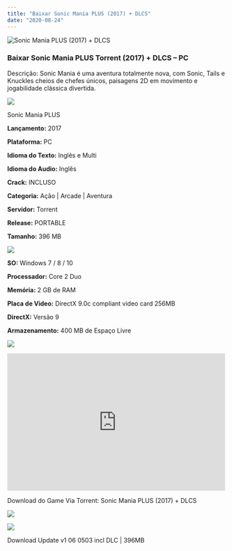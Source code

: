```yaml
---
title: "Baixar Sonic Mania PLUS (2017) + DLCS"
date: "2020-08-24"
---
```


![Sonic Mania PLUS (2017) + DLCS](https://1.bp.blogspot.com/-RotlTov7wFo/X0PdRQ3fcMI/AAAAAAAABiw/huGxEokv50Q_vf8BmfbtcuZ8IDFW6-fxACNcBGAsYHQ/s320/poster.jpg "Sonic Mania PLUS (2017) + DLCS")

### Baixar Sonic Mania PLUS Torrent (2017) + DLCS – PC

Descrição: Sonic Mania é uma aventura totalmente nova, com Sonic, Tails e Knuckles cheios de chefes únicos, paisagens 2D em movimento e jogabilidade clássica divertida.

![](https://1.bp.blogspot.com/-XIAoZor_ewQ/Xt6k8H1cWZI/AAAAAAAAAi0/oGRR_ah4Rf449lfQQZDiX_22jAu7LLnJACPcBGAYYCw/s400/Bot{a384763efc0343bc154516df87137d254a706e3c5e4872db09a759f4bd7601ea}25C3{a384763efc0343bc154516df87137d254a706e3c5e4872db09a759f4bd7601ea}25A3o{a384763efc0343bc154516df87137d254a706e3c5e4872db09a759f4bd7601ea}2Bde{a384763efc0343bc154516df87137d254a706e3c5e4872db09a759f4bd7601ea}2BInforma{a384763efc0343bc154516df87137d254a706e3c5e4872db09a759f4bd7601ea}25C3{a384763efc0343bc154516df87137d254a706e3c5e4872db09a759f4bd7601ea}25A7{a384763efc0343bc154516df87137d254a706e3c5e4872db09a759f4bd7601ea}25C3{a384763efc0343bc154516df87137d254a706e3c5e4872db09a759f4bd7601ea}25B5es.jpg)

Sonic Mania PLUS

**Lançamento:** 2017

**Plataforma:** PC

**Idioma do Texto:** Inglês e Multi

**Idioma do Audio:** Inglês

**Crack:** INCLUSO

**Categoria:** Ação | Arcade | Aventura

**Servidor:** Torrent

**Release:** PORTABLE

**Tamanho:** 396 MB

![](https://1.bp.blogspot.com/-h4INo_OBwls/Xt6lEEMpxNI/AAAAAAAAAi4/JjyyoRDYOagV83dzmOlHFitCwsklVMs6ACPcBGAYYCw/s400/Bot{a384763efc0343bc154516df87137d254a706e3c5e4872db09a759f4bd7601ea}25C3{a384763efc0343bc154516df87137d254a706e3c5e4872db09a759f4bd7601ea}25A3o{a384763efc0343bc154516df87137d254a706e3c5e4872db09a759f4bd7601ea}2Bde{a384763efc0343bc154516df87137d254a706e3c5e4872db09a759f4bd7601ea}2BRequisitos.jpg)

**SO:** Windows 7 / 8 / 10

**Processador:** Core 2 Duo

**Memória:** 2 GB de RAM

**Placa de Video:** DirectX 9.0c compliant video card 256MB

**DirectX:** Versão 9

**Armazenamento:** 400 MB de Espaço Livre

![](https://1.bp.blogspot.com/-rcYyVsnA81c/Xt6lZMZ2XiI/AAAAAAAAAjA/1MF2KKFyKSoUtwrodSDJRdpQoMNmnHOhwCPcBGAYYCw/s400/Bot{a384763efc0343bc154516df87137d254a706e3c5e4872db09a759f4bd7601ea}25C3{a384763efc0343bc154516df87137d254a706e3c5e4872db09a759f4bd7601ea}25A3o{a384763efc0343bc154516df87137d254a706e3c5e4872db09a759f4bd7601ea}2Bde{a384763efc0343bc154516df87137d254a706e3c5e4872db09a759f4bd7601ea}2BTrailer.jpg)

<iframe allow="accelerometer; autoplay; encrypted-media; gyroscope; picture-in-picture" allowfullscreen frameborder="0" height="315" src="https://www.youtube.com/embed/eI4hsOTQZME" width="500"></iframe>

Download do Game Via Torrent: Sonic Mania PLUS (2017) + DLCS

[![](https://1.bp.blogspot.com/-KEcbu5lXdM0/Xu5yX-HgHDI/AAAAAAAAAsY/bBJ6W14NqC4-Ny_0LiwqQPIkTbYzyURcACPcBGAYYCw/s200/CAPA3.jpg)](https://utorrentmegagames.blogspot.com/p/recomendado.html)

[![](https://1.bp.blogspot.com/-Rkir3Cy7E90/XthUbQKV_OI/AAAAAAAAAgU/q6xV1k8mreQnsOAbeImqH6Qi8ahsN2LpACPcBGAYYCw/s1600/Bot{a384763efc0343bc154516df87137d254a706e3c5e4872db09a759f4bd7601ea}25C3{a384763efc0343bc154516df87137d254a706e3c5e4872db09a759f4bd7601ea}25A3o{a384763efc0343bc154516df87137d254a706e3c5e4872db09a759f4bd7601ea}2Bde{a384763efc0343bc154516df87137d254a706e3c5e4872db09a759f4bd7601ea}2BDownload.jpg)](AF0CB5AE6894FFD00EE178B0433A8F3A2E33B594&dn=Sonic.Mania.Plus.v1.05.0713.rar&tr=udp{a384763efc0343bc154516df87137d254a706e3c5e4872db09a759f4bd7601ea}3a{a384763efc0343bc154516df87137d254a706e3c5e4872db09a759f4bd7601ea}2f{a384763efc0343bc154516df87137d254a706e3c5e4872db09a759f4bd7601ea}2ftracker.opentrackr.org{a384763efc0343bc154516df87137d254a706e3c5e4872db09a759f4bd7601ea}3a1337{a384763efc0343bc154516df87137d254a706e3c5e4872db09a759f4bd7601ea}2fannounce&tr=udp{a384763efc0343bc154516df87137d254a706e3c5e4872db09a759f4bd7601ea}3a{a384763efc0343bc154516df87137d254a706e3c5e4872db09a759f4bd7601ea}2f{a384763efc0343bc154516df87137d254a706e3c5e4872db09a759f4bd7601ea}2ftracker.leechers-paradise.org{a384763efc0343bc154516df87137d254a706e3c5e4872db09a759f4bd7601ea}3a6969{a384763efc0343bc154516df87137d254a706e3c5e4872db09a759f4bd7601ea}2fannounce&tr=udp{a384763efc0343bc154516df87137d254a706e3c5e4872db09a759f4bd7601ea}3a{a384763efc0343bc154516df87137d254a706e3c5e4872db09a759f4bd7601ea}2f{a384763efc0343bc154516df87137d254a706e3c5e4872db09a759f4bd7601ea}2ftracker.coppersurfer.tk{a384763efc0343bc154516df87137d254a706e3c5e4872db09a759f4bd7601ea}3a6969{a384763efc0343bc154516df87137d254a706e3c5e4872db09a759f4bd7601ea}2fannounce&tr=udp{a384763efc0343bc154516df87137d254a706e3c5e4872db09a759f4bd7601ea}3a{a384763efc0343bc154516df87137d254a706e3c5e4872db09a759f4bd7601ea}2f{a384763efc0343bc154516df87137d254a706e3c5e4872db09a759f4bd7601ea}2fp4p.arenabg.ch{a384763efc0343bc154516df87137d254a706e3c5e4872db09a759f4bd7601ea}3a1337{a384763efc0343bc154516df87137d254a706e3c5e4872db09a759f4bd7601ea}2fannounce&tr=udp{a384763efc0343bc154516df87137d254a706e3c5e4872db09a759f4bd7601ea}3a{a384763efc0343bc154516df87137d254a706e3c5e4872db09a759f4bd7601ea}2f{a384763efc0343bc154516df87137d254a706e3c5e4872db09a759f4bd7601ea}2feddie4.nl{a384763efc0343bc154516df87137d254a706e3c5e4872db09a759f4bd7601ea}3a6969{a384763efc0343bc154516df87137d254a706e3c5e4872db09a759f4bd7601ea}2fannounce&tr=udp{a384763efc0343bc154516df87137d254a706e3c5e4872db09a759f4bd7601ea}3a{a384763efc0343bc154516df87137d254a706e3c5e4872db09a759f4bd7601ea}2f{a384763efc0343bc154516df87137d254a706e3c5e4872db09a759f4bd7601ea}2ftracker.zer0day.to{a384763efc0343bc154516df87137d254a706e3c5e4872db09a759f4bd7601ea}3a1337{a384763efc0343bc154516df87137d254a706e3c5e4872db09a759f4bd7601ea}2fannounce&tr=udp{a384763efc0343bc154516df87137d254a706e3c5e4872db09a759f4bd7601ea}3a{a384763efc0343bc154516df87137d254a706e3c5e4872db09a759f4bd7601ea}2f{a384763efc0343bc154516df87137d254a706e3c5e4872db09a759f4bd7601ea}2fp4p.arenabg.com{a384763efc0343bc154516df87137d254a706e3c5e4872db09a759f4bd7601ea}3a1337{a384763efc0343bc154516df87137d254a706e3c5e4872db09a759f4bd7601ea}2fannounce&tr=udp{a384763efc0343bc154516df87137d254a706e3c5e4872db09a759f4bd7601ea}3a{a384763efc0343bc154516df87137d254a706e3c5e4872db09a759f4bd7601ea}2f{a384763efc0343bc154516df87137d254a706e3c5e4872db09a759f4bd7601ea}2ftracker.internetwarriors.net{a384763efc0343bc154516df87137d254a706e3c5e4872db09a759f4bd7601ea}3a1337{a384763efc0343bc154516df87137d254a706e3c5e4872db09a759f4bd7601ea}2fannounce&tr=udp{a384763efc0343bc154516df87137d254a706e3c5e4872db09a759f4bd7601ea}3a{a384763efc0343bc154516df87137d254a706e3c5e4872db09a759f4bd7601ea}2f{a384763efc0343bc154516df87137d254a706e3c5e4872db09a759f4bd7601ea}2f9.rarbg.me{a384763efc0343bc154516df87137d254a706e3c5e4872db09a759f4bd7601ea}3a2790{a384763efc0343bc154516df87137d254a706e3c5e4872db09a759f4bd7601ea}2fannounce&tr=udp{a384763efc0343bc154516df87137d254a706e3c5e4872db09a759f4bd7601ea}3a{a384763efc0343bc154516df87137d254a706e3c5e4872db09a759f4bd7601ea}2f{a384763efc0343bc154516df87137d254a706e3c5e4872db09a759f4bd7601ea}2f9.rarbg.to{a384763efc0343bc154516df87137d254a706e3c5e4872db09a759f4bd7601ea}3a2770{a384763efc0343bc154516df87137d254a706e3c5e4872db09a759f4bd7601ea}2fannounce&tr=http{a384763efc0343bc154516df87137d254a706e3c5e4872db09a759f4bd7601ea}3a{a384763efc0343bc154516df87137d254a706e3c5e4872db09a759f4bd7601ea}2f{a384763efc0343bc154516df87137d254a706e3c5e4872db09a759f4bd7601ea}2fnyaa.tracker.wf{a384763efc0343bc154516df87137d254a706e3c5e4872db09a759f4bd7601ea}3a7777{a384763efc0343bc154516df87137d254a706e3c5e4872db09a759f4bd7601ea}2fannounce&tr=http{a384763efc0343bc154516df87137d254a706e3c5e4872db09a759f4bd7601ea}3a{a384763efc0343bc154516df87137d254a706e3c5e4872db09a759f4bd7601ea}2f{a384763efc0343bc154516df87137d254a706e3c5e4872db09a759f4bd7601ea}2fsukebei.tracker.wf{a384763efc0343bc154516df87137d254a706e3c5e4872db09a759f4bd7601ea}3a8888{a384763efc0343bc154516df87137d254a706e3c5e4872db09a759f4bd7601ea}2fannounce&tr=http{a384763efc0343bc154516df87137d254a706e3c5e4872db09a759f4bd7601ea}3a{a384763efc0343bc154516df87137d254a706e3c5e4872db09a759f4bd7601ea}2f{a384763efc0343bc154516df87137d254a706e3c5e4872db09a759f4bd7601ea}2fanidex.moe{a384763efc0343bc154516df87137d254a706e3c5e4872db09a759f4bd7601ea}3a6969{a384763efc0343bc154516df87137d254a706e3c5e4872db09a759f4bd7601ea}2fannounce)

Download Update v1 06 0503 incl DLC | 396MB

